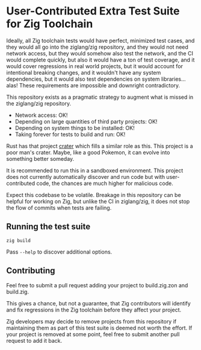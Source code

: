 # User-Contributed Extra Test Suite for Zig Toolchain

Ideally, all Zig toolchain tests would have perfect, minimized test cases, and
they would all go into the ziglang/zig repository, and they would not need
network access, but they would somehow also test the network, and the CI would
complete quickly, but also it would have a ton of test coverage, and it would
cover regressions in real world projects, but it would account for intentional
breaking changes, and it wouldn't have any system dependencies, but it would
also test dependencies on system libraries... alas! These requirements are
impossible and downright contradictory.

This repository exists as a pragmatic strategy to augment what is missed in the
ziglang/zig repository.

 * Network access: OK!
 * Depending on large quantities of third party projects: OK!
 * Depending on system things to be installed: OK!
 * Taking forever for tests to build and run: OK!

Rust has that project [crater](https://github.com/rust-lang/crater) which fills
a similar role as this. This project is a poor man's crater. Maybe, like a good
Pokemon, it can evolve into something better someday.

It is recommended to run this in a sandboxed environment. This project does not
currently automatically discover and run code but with user-contributed code,
the chances are much higher for malicious code.

Expect this codebase to be volatile. Breakage in this repository can be helpful
for working on Zig, but unlike the CI in ziglang/zig, it does not stop the flow
of commits when tests are failing.

## Running the test suite

```
zig build
```

Pass `--help` to discover additional options.

## Contributing

Feel free to submit a pull request adding your project to build.zig.zon and
build.zig.

This gives a chance, but not a guarantee, that Zig contributors will identify
and fix regressions in the Zig toolchain before they affect your project.

Zig developers may decide to remove projects from this repository if
maintaining them as part of this test suite is deemed not worth the effort. If
your project is removed at some point, feel free to submit another pull request
to add it back.
